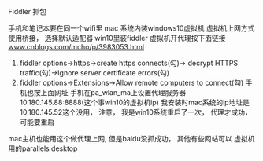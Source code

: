 Fiddler 抓包

手机和笔记本要在同一个wifi里
mac 系统内装windows10虚拟机
虚拟机上网方式使用桥接， 选择默认适配器
win10里装fiddler
虚拟机开代理按下面链接
www.cnblogs.com/mcho/p/3983053.html
  1. fiddler options->https->create https connects(勾)->
      decrypt HTTPS traffic(勾)->Ignore server certificate errors(勾)
  2. fiddler options->Extensions->Allow remote computers to connect(勾)
手机也按上面网址
手机在pa_wlan_ma上设置代理服务器10.180.145.88:8888(这个事win10的虚拟机ip)
我安装时mac系统的ip地址是10.180.145.52这个没用，
注意， 我是win10系统重启了一次， 代理才成功， 可能要重启

mac主机也能用这个做代理上网, 但是baidu没抓成功， 其他有些网站可以
虚拟机用的parallels desktop
